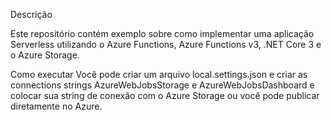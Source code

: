 Descrição

Este repositório contém exemplo sobre como implementar uma aplicação Serverless utilizando o Azure Functions, 
Azure Functions v3, .NET Core 3 e o Azure Storage.

Como executar
Você pode criar um arquivo local.settings.json e criar as connections strings AzureWebJobsStorage e 
AzureWebJobsDashboard e colocar sua string de conexão com o Azure Storage ou você pode publicar diretamente no Azure.
